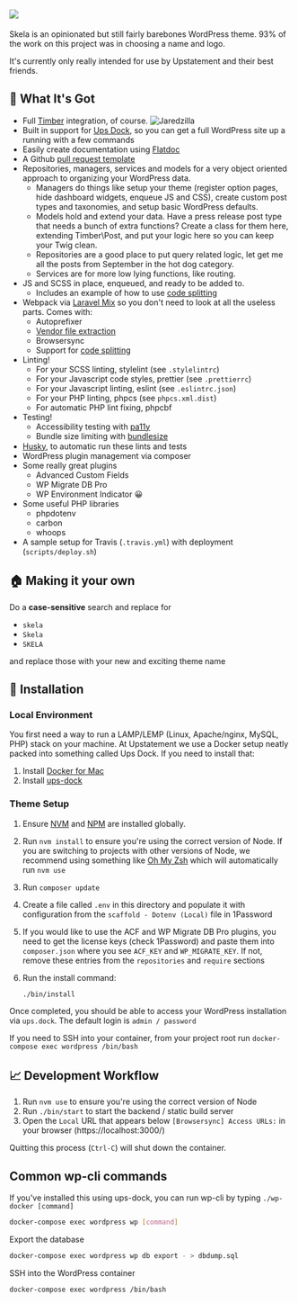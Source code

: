 <h1 align="center">
<img src="https://i.imgur.com/2GdqkHG.png" style="display: block; margin: 0 auto">
</h1>

Skela is an opinionated but still fairly barebones WordPress theme. 93% of the work on this project was in choosing a name and logo.

It's currently only really intended for use by Upstatement and their best friends.

## 🎁 What It's Got

- Full [Timber](https://www.upstatement.com/timber/) integration, of course. ![Jaredzilla](https://dujrsrsgsd3nh.cloudfront.net/img/emoticons/42425/jaredzilla-1369410877.gif)
- Built in support for [Ups Dock](https://github.com/Upstatement/ups-dock), so you can get a full WordPress site up a running with a few commands
- Easily create documentation using [Flatdoc](http://ricostacruz.com/flatdoc/)
- A Github [pull request template](https://github.com/Upstatement/skela-wp-theme/blob/master/.github/pull_request_template.md)
- Repositories, managers, services and models for a very object oriented approach to organizing your WordPress data.
  - Managers do things like setup your theme (register option pages, hide dashboard widgets, enqueue JS and CSS), create custom post types and taxonomies, and setup basic WordPress defaults.
  - Models hold and extend your data. Have a press release post type that needs a bunch of extra functions? Create a class for them here, extending Timber\Post, and put your logic here so you can keep your Twig clean.
  - Repositories are a good place to put query related logic, let get me all the posts from September in the hot dog category.
  - Services are for more low lying functions, like routing.
- JS and SCSS in place, enqueued, and ready to be added to.
  - Includes an example of how to use [code splitting](https://webpack.js.org/guides/code-splitting/)
- Webpack via [Laravel Mix](https://github.com/JeffreyWay/laravel-mix) so you don't need to look at all the useless parts. Comes with:
  - Autoprefixer
  - [Vendor file extraction](https://laravel-mix.com/docs/2.1/extract)
  - Browsersync
  - Support for [code splitting](https://webpack.js.org/guides/code-splitting/)
- Linting!
  - For your SCSS linting, stylelint (see `.stylelintrc`)
  - For your Javascript code styles, prettier (see `.prettierrc`)
  - For your Javascript linting, eslint (see `.eslintrc.json`)
  - For your PHP linting, phpcs (see `phpcs.xml.dist`)
  - For automatic PHP lint fixing, phpcbf
- Testing!
  - Accessibility testing with [pa11y](https://github.com/pa11y/pa11y)
  - Bundle size limiting with [bundlesize](https://github.com/siddharthkp/bundlesize)
- [Husky](https://github.com/typicode/husky), to automatic run these lints and tests <img src="https://i.imgur.com/n9pF1TA.jpg" width="15px">
- WordPress plugin management via composer
- Some really great plugins
  - Advanced Custom Fields
  - WP Migrate DB Pro
  - WP Environment Indicator 😀
- Some useful PHP libraries
  - phpdotenv
  - carbon
  - whoops
- A sample setup for Travis (`.travis.yml`) with deployment (`scripts/deploy.sh`)

## 🏠 Making it your own

Do a **case-sensitive** search and replace for

- `skela`
- `Skela`
- `SKELA`

and replace those with your new and exciting theme name

## 🔨 Installation

### Local Environment

You first need a way to run a LAMP/LEMP (Linux, Apache/nginx, MySQL, PHP) stack on your machine.
At Upstatement we use a Docker setup neatly packed into something called Ups Dock. If you need to install that:

1. Install [Docker for Mac](https://www.docker.com/docker-mac)
2. Install [ups-dock](https://github.com/upstatement/ups-dock)

### Theme Setup

1. Ensure [NVM](https://github.com/creationix/nvm) and [NPM](https://www.npmjs.com/) are installed globally.

2. Run `nvm install` to ensure you're using the correct version of Node. If you are switching to projects with other versions of Node, we recommend using something like [Oh My Zsh](https://github.com/robbyrussell/oh-my-zsh) which will automatically run `nvm use`

3. Run `composer update`

4. Create a file called `.env` in this directory and populate it with configuration from the `scaffold - Dotenv (Local)` file in 1Password

5. If you would like to use the ACF and WP Migrate DB Pro plugins, you need to get the license keys (check 1Password) and paste them into `composer.json` where you see `ACF_KEY` and `WP_MIGRATE_KEY`. If not, remove these entries from the `repositories` and `require` sections

6. Run the install command:

   ```bash
   ./bin/install
   ```

Once completed, you should be able to access your WordPress installation via `ups.dock`. The default login is `admin / password`

If you need to SSH into your container, from your project root run `docker-compose exec wordpress /bin/bash`

## 📈 Development Workflow

1. Run `nvm use` to ensure you're using the correct version of Node
2. Run `./bin/start` to start the backend / static build server
3. Open the `Local` URL that appears below `[Browsersync] Access URLs:` in your browser (https://localhost:3000/)

Quitting this process (`Ctrl-C`) will shut down the container.

## Common wp-cli commands

If you've installed this using ups-dock, you can run wp-cli by typing `./wp-docker [command]`

```bash
docker-compose exec wordpress wp [command]
```

Export the database

```bash
docker-compose exec wordpress wp db export - > dbdump.sql
```

SSH into the WordPress container

```bash
docker-compose exec wordpress /bin/bash
```
